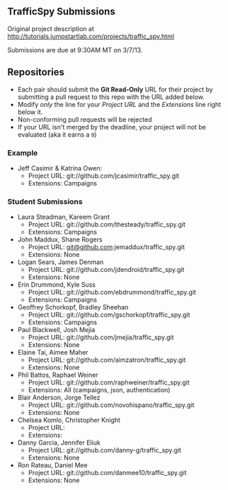 ## TrafficSpy Submissions

Original project description at http://tutorials.jumpstartlab.com/projects/traffic_spy.html

Submissions are due at 9:30AM MT on 3/7/13.

## Repositories

* Each pair should submit the **Git Read-Only** URL for their project by submitting a pull request to this repo with the URL added below. 
* Modify *only* the line for your *Project URL* and the *Extensions* line right below it. 
* Non-conforming pull requests will be rejected
* If your URL isn't merged by the deadline, your project will not be evaluated (aka it earns a `0`)

### Example

* Jeff Casimir & Katrina Owen: 
  * Project URL: git://github.com/jcasimir/traffic_spy.git
  * Extensions: Campaigns

### Student Submissions

* Laura Steadman, Kareem Grant
  * Project URL: git://github.com/thesteady/traffic_spy.git
  * Extensions: Campaigns
* John Maddux, Shane Rogers
  * Project URL: git@github.com:jemaddux/traffic_spy.git
  * Extensions: None
* Logan Sears, James Denman
  * Project URL: git://github.com/jdendroid/traffic_spy.git
  * Extensions: None
* Erin Drummond, Kyle Suss
  * Project URL: git://github.com/ebdrummond/traffic_spy.git
  * Extensions: Campaigns
* Geoffrey Schorkopf, Bradley Sheehan
  * Project URL: git://github.com/gschorkopf/traffic_spy.git
  * Extensions: Campaigns
* Paul Blackwell, Josh Mejia
  * Project URL: git://github.com/jmejia/traffic_spy.git
  * Extensions: None
* Elaine Tai, Aimee Maher
  * Project URL: git://github.com/aimzatron/traffic_spy.git
  * Extensions: None
* Phil Battos, Raphael Weiner
  * Project URL: git://github.com/raphweiner/traffic_spy.git
  * Extensions: All (campaigns, json, authentication)
* Blair Anderson, Jorge Tellez
  * Project URL: git://github.com/novohispano/traffic_spy.git
  * Extensions: None
* Chelsea Komlo, Christopher Knight
  * Project URL: 
  * Extensions: 
* Danny Garcia, Jennifer Eliuk
  * Project URL: git://github.com/danny-g/traffic_spy.git
  * Extensions: None
* Ron Rateau, Daniel Mee
  * Project URL: git://github.com/danmee10/traffic_spy.git
  * Extensions: None
